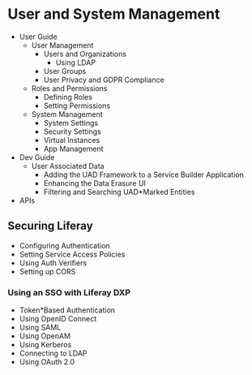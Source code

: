 # User and System Management

* User Guide
  * User Management
    * Users and Organizations
      * Using LDAP
    * User Groups
    * User Privacy and GDPR Compliance
  * Roles and Permissions
    * Defining Roles
    * Setting Permissions
  * System Management
    * System Settings
    * Security Settings
    * Virtual Instances
    * App Management
* Dev Guide
  * User Associated Data
    * Adding the UAD Framework to a Service Builder Application
    * Enhancing the Data Erasure UI
    * Filtering and Searching UAD*Marked Entities
* APIs 

## Securing Liferay

* Configuring Authentication
* Setting Service Access Policies
* Using Auth Verifiers
* Setting up CORS

### Using an SSO with Liferay DXP

* Token*Based Authentication
* Using OpenID Connect
* Using SAML
* Using OpenAM
* Using Kerberos
* Connecting to LDAP
* Using OAuth 2.0